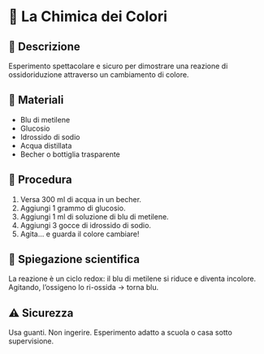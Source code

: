 # 🧪 La Chimica dei Colori

## 🔬 Descrizione  
Esperimento spettacolare e sicuro per dimostrare una reazione di ossidoriduzione attraverso un cambiamento di colore.

## 🧂 Materiali  
- Blu di metilene  
- Glucosio  
- Idrossido di sodio  
- Acqua distillata  
- Becher o bottiglia trasparente

## 🧪 Procedura  
1. Versa 300 ml di acqua in un becher.  
2. Aggiungi 1 grammo di glucosio.  
3. Aggiungi 1 ml di soluzione di blu di metilene.  
4. Aggiungi 3 gocce di idrossido di sodio.  
5. Agita… e guarda il colore cambiare!

## 🧠 Spiegazione scientifica  
La reazione è un ciclo redox: il blu di metilene si riduce e diventa incolore. Agitando, l’ossigeno lo ri-ossida → torna blu.

## ⚠️ Sicurezza  
Usa guanti. Non ingerire. Esperimento adatto a scuola o casa sotto supervisione.
